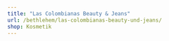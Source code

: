 ```yaml
---
title: "Las Colombianas Beauty & Jeans"
url: /bethlehem/las-colombianas-beauty-und-jeans/
shop: Kosmetik
---
```

